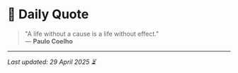 # 📜 Daily Quote

> "A life without a cause is a life without effect."  
> — **Paulo Coelho**

---

_Last updated: 29 April 2025 ⏳_
